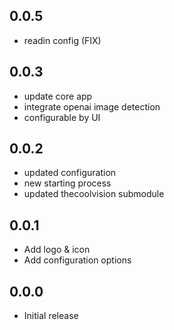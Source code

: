 <!-- https://developers.home-assistant.io/docs/add-ons/presentation#keeping-a-changelog -->


## 0.0.5
- readin config (FIX)
## 0.0.3
 - update core app
 - integrate openai image detection
 - configurable by UI

## 0.0.2

 - updated configuration
 - new starting process
 - updated thecoolvision submodule

## 0.0.1

- Add logo & icon
- Add configuration options

## 0.0.0

- Initial release
